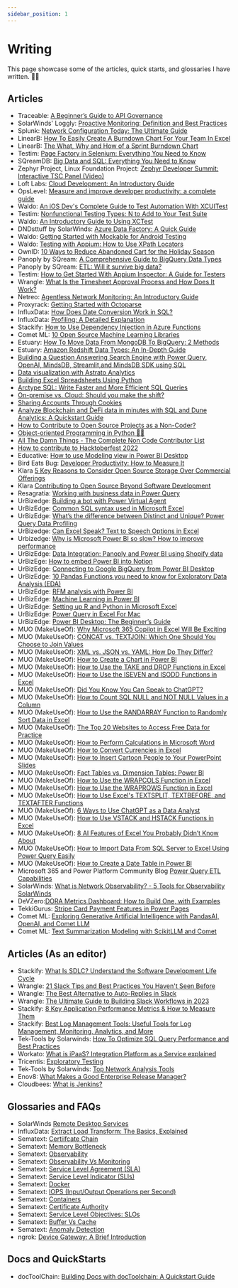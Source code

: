 ```yaml
---
sidebar_position: 1
---
```


# Writing

This page showcase some of the articles, quick starts, and glossaries I have written. ✍🏾


## Articles

- Traceable: [A Beginner’s Guide to API Governance](https://www.traceable.ai/blog-post/api-governance )
- SolarWinds' Loggly: [Proactive Monitoring: Definition and Best Practices](https://www.loggly.com/use-cases/proactive-monitoring-definition-and-best-practices/)
- Splunk: [Network Configuration Today: The Ultimate Guide](https://www.splunk.com/en_us/blog/learn/network-configuration.html)
- LinearB: [How To Easily Create A Burndown Chart For Your Team In Excel](https://linearb.io/blog/burndown-chart-excel/)
- LinearB: [The What, Why and How of a Sprint Burndown Chart](https://linearb.io/blog/sprint-burndown-chart/)
- Testim: [Page Factory in Selenium: Everything You Need to Know](https://www.testim.io/blog/page-factory-in-selenium/)
- SQreamDB: [Big Data and SQL: Everything You Need to Know](https://sqream.com/blog/big-data-sql/)
- Zephyr Project, Linux Foundation Project: [Zephyr Developer Summit: Interactive TSC Panel (Video)](https://www.zephyrproject.org/zephyr-developer-summit-interactive-tsc-panel-video/)
- Loft Labs: [Cloud Development: An Introductory Guide](https://loft.sh/blog/cloud-development-an-introductory-guide/)
- OpsLevel: [Measure and improve developer productivity: a complete guide](https://www.opslevel.com/blog/measure-and-improve-developer-productivity-a-complete-guide)
- Waldo: [An iOS Dev's Complete Guide to Test Automation With XCUITest](https://www.waldo.com/blog/xcuitest-guide)
- Testim: [Nonfunctional Testing Types: N to Add to Your Test Suite](https://www.testim.io/blog/non-functional-testing-types/)
- Waldo: [An Introductory Guide to Using XCTest](https://www.waldo.com/blog/xctest-guide)
- DNDsttuff by SolarWinds: [Azure Data Factory: A Quick Guide](https://www.dnsstuff.com/azure-data-factory)
- Waldo: [Getting Started with Mockable for Android Testing](https://www.waldo.com/blog/mockable-get-started)
- Waldo: [Testing with Appium: How to Use XPath Locators](https://www.waldo.com/blog/testing-appium-xpath-locators)
- OwnID: [10 Ways to Reduce Abandoned Cart for the Holiday Season](https://ownid.com/blog/10-ways-to-reduce-abandoned-cart/)
- Panoply by SQream: [A Comprehensive Guide to BigQuery Data Types](https://blog.panoply.io/guide-to-bigquery-data-types)
- Panoply by SQream: [ETL: Will it survive big data?](https://blog.panoply.io/etl-will-it-survive-big-data)
- Testim: [How to Get Started With Appium Inspector: A Guide for Testers](https://www.testim.io/blog/appium-inspector/)
- Wrangle: [What Is the Timesheet Approval Process and How Does It Work?](https://www.wrangle.io/post/what-is-the-timesheet-approval-process-and-how-does-it-work)
- Netreo: [Agentless Network Monitoring: An Introductory Guide](https://www.netreo.com/blog/agentless-network-monitoring-an-introductory-guide/)
- Proxyrack: [Getting Started with Octoparse](https://www.proxyrack.com/blog/getting-started-with-octoparse/)
- InfluxData: [How Does Date Conversion Work in SQL?](https://www.influxdata.com/blog/how-does-date-conversion-work-SQL/)
- InfluxData: [Profiling: A Detailed Explanation](https://www.influxdata.com/blog/pandas-profiling-tutorial/)
- Stackify: [How to Use Dependency Injection in Azure Functions](https://stackify.com/how-to-use-dependency-injection-in-azure-functions/)
- Comet ML: [10 Open Source Machine Learning Libraries](https://www.comet.com/site/blog/10-open-source-machine-learning-libraries/)
- Estuary: [How To Move Data From MongoDB To BigQuery: 2 Methods](https://www.estuary.dev/mongodb-to-bigquery-methods/)
- Estuary: [Amazon Redshift Data Types: An In-Depth Guide](https://www.estuary.dev/redshift-data-types/)
- [Building a Question Answering Search Engine with Power Query, OpenAI, MindsDB, Streamlit,and MindsDB SDK using SQL](https://benny.hashnode.dev/building-a-question-answering-search-engine-with-power-query-openai-mindsdb-streamlitand-mindsdb-sdk-using-sql)
- [Data visualization with Astrato Analytics](https://benny.hashnode.dev/data-visualization-with-astrato-analytics)
- [Building Excel Spreadsheets Using Python](https://benny.hashnode.dev/building-excel-spreadsheets-using-python)
- [Arctype SQL: Write Faster and More Efficient SQL Queries](https://benny.hashnode.dev/arctype-sql-write-faster-and-more-efficient-sql-queries)
- [On-premise vs. Cloud: Should you make the shift?](https://benny.hashnode.dev/on-premise-vs-cloud-should-you-make-the-shift)
- [Sharing Accounts Through Cookies](https://benny.hashnode.dev/share-your-cookies)
- [Analyze Blockchain and DeFi data in minutes with SQL and Dune Analytics: A Quickstart Guide](https://benny.hashnode.dev/analyze-blockchain-and-defi-data-in-minutes-with-sql-and-dune-analytics-a-quickstart-guide)
- [How to Contribute to Open Source Projects as a Non-Coder?](https://benny.hashnode.dev/how-to-contribute-to-open-source-projects-as-a-non-coder)
- [Object-oriented Programming in Python 🐍🐍](https://benny.hashnode.dev/object-oriented-programming-in-python)
- [All The Damn Things - The Complete Non Code Contributor List](https://benny.hashnode.dev/all-the-damn-things-the-complete-non-code-contributor-list)
- [How to contribute to Hacktoberfest 2022](https://opensource.com/article/22/10/how-to-contribute-hacktoberfest)
- Educative: [How to use Modeling view in Power BI Desktop](https://www.educative.io/answers/how-to-use-modeling-view-in-power-bi-desktop)
- Bird Eats Bug: [Developer Productivity: How to Measure It](https://birdeatsbug.com/blog/developer-productivity-how-to-measure-it)
- Klara [5 Key Reasons to Consider Open Source Storage Over Commercial Offerings](https://klarasystems.com/articles/open-source-storage-over-commercial-offerings/)
- Klara [Contributing to Open Source Beyond Software Development](https://klarasystems.com/articles/contributing-to-open-source-beyond-software-development/)
- Resagratia: [Working with business data in Power Query](https://resagratia.com/resources/datadigest/working-with-business-data-in-power-query)
- UrBizedge: [Building a bot with Power Virtual Agent](https://urbizedge.com/building-a-bot-with-power-virtual-agent/)
- UrBizEdge: [Common SQL syntax used in Microsoft Excel](https://urbizedge.com/common-sql-syntax-used-in-microsoft-excel/)
- UrBizEdge: [What’s the difference between Distinct and Unique? Power Query Data Profiling](https://urbizedge.com/whats-the-difference-between-distinct-and-unique-power-query-data-profiling/)
- UrBizedge: [Can Excel Speak? Text to Speech Options in Excel](https://urbizedge.com/can-excel-speak-text-to-speech-options-in-excel/)
- Urbizedge: [Why is Microsoft Power BI so slow? How to improve performance](https://urbizedge.com/power-bi-slow-improving-performance/)
- UrBizEdge: [Data Integration: Panoply and Power BI using Shopify data](https://urbizedge.com/data-integration-panoply-and-power-bi-using-shopify-data/)
- UrBizEge: [How to embed Power BI into Notion](https://urbizedge.com/power-bi-notion-dashboard/)
- UrBizEdge: [Connecting to Google BigQuery from Power BI Desktop](https://urbizedge.com/connecting-to-google-bigquery-from-power-bi-desktop/)
- UrBizEdge: [10 Pandas Functions you need to know for Exploratory Data Analysis (EDA)](https://urbizedge.com/eda/)
- UrBizEdge: [RFM analysis with Power BI](https://urbizedge.com/rfm-analysis-with-power-bi/)
- UrBizEdge: [Machine Learning in Power BI](https://urbizedge.com/machine-learning-in-power-bi/)
- UrBizEdge: [Setting up R and Python in Microsoft Excel](https://urbizedge.com/setting-up-r-and-python-in-microsoft-excel/)
- UrBizEdge: [Power Query in Excel For Mac](https://urbizedge.com/power-query-in-excel-for-mac/)
- UrBizEdge: [Power BI Desktop: The Beginner’s Guide](https://urbizedge.com/power-bi-desktop-the-beginners-guide/)
- MUO (MakeUseOf): [Why Microsoft 365 Copilot in Excel Will Be Exciting](https://www.makeuseof.com/microsoft-copilot-in-excel/)
- MUO (MakeUseOf): [CONCAT vs. TEXTJOIN: Which One Should You Choose to Join Values](https://www.makeuseof.com/concat-vs-textjoin/)
- MUO (MakeUseOf): [XML vs. JSON vs. YAML: How Do They Differ?](https://www.makeuseof.com/xml-json-yaml-how-they-differ/)
- MUO (MakeUseOf): [How to Create a Chart in Power BI](https://www.makeuseof.com/how-to-create-a-chart-in-power-bi/)
- MUO (MakeUseOf): [How to Use the TAKE and DROP Functions in Excel](https://www.makeuseof.com/how-to-use-take-and-drop-functions-in-excel/)
- MUO (MakeUseOf): [How to Use the ISEVEN and ISODD Functions in Excel](https://www.makeuseof.com/how-to-use-iseven-and-isodd-functions-in-excel/)
- MUO (MakeUseOf): [Did You Know You Can Speak to ChatGPT?](https://www.makeuseof.com/how-to-speak-to-chatgpt/)
- MUO (MakeUseOf): [How to Count SQL NULL and NOT NULL Values in a Column](https://www.makeuseof.com/count-sql-null-not-null-in-column/)
- MUO (MakeUseOf): [How to Use the RANDARRAY Function to Randomly Sort Data in Excel](https://www.makeuseof.com/use-randarray-function-excel/)
- MUO (MakeUseOf): [The Top 20 Websites to Access Free Data for Practice](https://www.makeuseof.com/websites-to-access-free-data/)
- MUO (MakeUseOf): [How to Perform Calculations in Microsoft Word](https://www.makeuseof.com/how-to-perform-calculations-in-microsoft-word/)
- MUO (MakeUseOf): [How to Convert Currencies in Excel](https://www.makeuseof.com/convert-currencies-in-excel/)
- MUO (MakeUseOf): [How to Insert Cartoon People to Your PowerPoint Slides](https://www.makeuseof.com/insert-cartoon-in-powerpoint/)
- MUO (MakeUseOf): [Fact Tables vs. Dimension Tables: Power BI](https://www.makeuseof.com/fact-tables-vs-dimension-tables-power-bi/)
- MUO (MakeUseOf): [How to Use the WRAPCOLS Function in Excel](https://www.makeuseof.com/use-wrapcols-function-excel/)
- MUO (MakeUseOf): [How to Use the WRAPROWS Function in Excel](https://www.makeuseof.com/how-to-use-wraprows-function-excel/)
- MUO (MakeUseOf): [How to Use Excel's TEXTSPLIT, TEXTBEFORE, and TEXTAFTER Functions](https://www.makeuseof.com/excel-textsplit-textbefore-textafter-functions/)
- MUO (MakeUseOf): [6 Ways to Use ChatGPT as a Data Analyst](https://www.makeuseof.com/ways-to-use-chatgpt-data-analyst/)
- MUO (MakeUseOf): [How to Use VSTACK and HSTACK Functions in Excel](https://www.makeuseof.com/use-vstack-hstack-functions-excel/)
- MUO (MakeUseOf): [8 AI Features of Excel You Probably Didn’t Know About](https://www.makeuseof.com/ai-features-excel-you-didnt-know/)
- MUO (MakeUseOf): [How to Import Data From SQL Server to Excel Using Power Query Easily](https://www.makeuseof.com/how-to-import-data-sql-server-to-excel-power-query/)
- MUO (MakeUseOf): [How to Create a Date Table in Power BI](https://www.makeuseof.com/how-to-create-a-date-table-in-power-bi/)
- Microsoft 365 and Power Platform Community Blog [Power Query ETL Capabilities](https://pnp.github.io/blog/post/power_query_etl/)
- SolarWinds: [What is Network Observability? - 5 Tools for Observability SolarWinds](https://logicalread.com/what-is-network-observability/)
- DeVZero:[DORA Metrics Dashboard: How to Build One, with Examples](https://www.devzero.io/blog/dora-metrics-dashboard-how-to-build-one)
- TekkiGurus: [Stripe Card Payment Features in Power Pages](https://www.tekkigurus.com/stripe-card-payment-features-in-power-pages/)
- Comet ML: [Exploring Generative Artificial Intelligence with PandasAI, OpenAI, and Comet LLM](https://www.comet.com/site/blog/exploring-generative-artificial-intelligence-with-pandasai-openai-and-comet-llm/)
- Comet ML: [Text Summarization Modeling with ScikitLLM and Comet](https://www.comet.com/site/blog/text-summarization-modeling-with-scikitllm-and-comet/)

## Articles (As an editor)

- Stackify: [What Is SDLC? Understand the Software Development Life Cycle](https://stackify.com/what-is-sdlc/)
- Wrangle: [21 Slack Tips and Best Practices You Haven't Seen Before](https://www.wrangle.io/post/20-slack-tips-and-best-practices-you-havent-seen-before)
- Wrangle: [The Best Alternative to Auto-Replies in Slack](https://www.wrangle.io/post/the-best-alternative-to-auto-replies-in-slack)
- Wrangle: [The Ultimate Guide to Building Slack Workflows in 2023](https://www.wrangle.io/post/the-ultimate-guide-to-building-slack-workflows-in-2020)
- Stackify: [8 Key Application Performance Metrics & How to Measure Them](https://stackify.com/application-performance-metrics/)
- Stackify: [Best Log Management Tools: Useful Tools for Log Management, Monitoring, Analytics, and More](https://stackify.com/best-log-management-tools/)
- Tek-Tools by Solarwinds: [How To Optimize SQL Query Performance and Best Practices](https://www.tek-tools.com/systems/sql-query-optimization)
- Workato: [What is iPaaS? Integration Platform as a Service explained](https://www.workato.com/the-connector/ipaas-complete-guide/)
- Tricentis: [Exploratory Testing](https://www.tricentis.com/learn/exploratory-testing)
- Tek-Tools by Solarwinds: [Top Network Analysis Tools](https://www.tek-tools.com/network/top-network-analysis-tools)
- Enov8: [What Makes a Good Enterprise Release Manager?](https://www.enov8.com/blog/what-makes-a-good-enterprise-release-manager/)
- Cloudbees: [What is Jenkins?](https://www.cloudbees.com/jenkins/what-is-jenkins)

## Glossaries and FAQs

- SolarWinds [Remote Desktop Services](https://www.solarwinds.com/resources/it-glossary/remote-desktop-services)
- InfluxData: [Extract Load Transform: The Basics, Explained](https://www.influxdata.com/glossary/extract-load-transform-elt/)
- Sematext: [Certiifcate Chain](https://sematext.com/glossary/certificate-chain/)
- Sematext: [Memory Bottleneck](https://sematext.com/glossary/memory-bottleneck/)
- Sematext: [Observability](https://sematext.com/glossary/observability/)
- Sematext: [Observability Vs Monitoring](https://sematext.com/glossary/observability-vs-monitoring/)
- Sematext: [Service Level Agreement (SLA)](https://sematext.com/glossary/service-level-agreement/)
- Sematext: [Service Level Indicator (SLIs)](https://sematext.com/glossary/service-level-indicator/)
- Sematext: [Docker](https://sematext.com/glossary/docker/)
- Sematext: [IOPS (Input/Output Operations per Second)](https://sematext.com/glossary/iops/)
- Sematext: [Containers](https://sematext.com/glossary/containers/)
- Sematext: [Certificate Authority](https://sematext.com/glossary/certificate-authority/)
- Sematext: [Service Level Objectives: SLOs](https://sematext.com/glossary/service-level-objective/)
- Sematext: [Buffer Vs Cache](https://sematext.com/glossary/buffer-vs-cache/)
- Sematext: [Anomaly Detection](https://sematext.com/glossary/anomaly-detection/)
- ngrok: [Device Gateway: A Brief Introduction](https://ngrok.com/blog-post/device-gateway-a-brief-introduction)

## Docs and QuickStarts

- docToolChain: [Building Docs with docToolchain: A Quickstart Guide](https://doctoolchain.org/tutorials/01_Tutorials/010_Quickstart.html)

